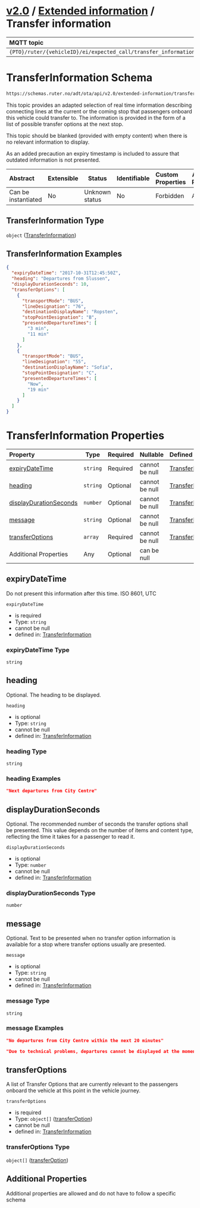 # [v2.0](../../README.md) / [Extended information](README.md) / Transfer information 
 
MQTT topic                                          | Retain   | QoS 
| :------------------------------------------------ | -------- | -------- |
```{PTO}/ruter/{vehicleID}/ei/expected_call/transfer_information```  | ```true``` | ```1```

# TransferInformation Schema

```txt
https://schemas.ruter.no/adt/ota/api/v2.0/extended-information/transfer-information.json
```

This topic provides an adapted selection of real time information describing connecting lines at the current or the coming stop that passengers onboard this vehicle could transfer to. The information is provided in the form of a list of possible transfer options at the next stop.

 This topic should be blanked (provided with empty content) when there is no relevant information to display.

 As an added precaution an expiry timestamp is included to assure that outdated information is not presented.


| Abstract            | Extensible | Status         | Identifiable | Custom Properties | Additional Properties | Access Restrictions | Defined In                                                                                                      |
| :------------------ | ---------- | -------------- | ------------ | :---------------- | --------------------- | ------------------- | --------------------------------------------------------------------------------------------------------------- |
| Can be instantiated | No         | Unknown status | No           | Forbidden         | Allowed               | none                | [transfer-information.json](../../schema/extended-information/transfer-information.json "open original schema") |

## TransferInformation Type

`object` ([TransferInformation](transfer-information.md))

## TransferInformation Examples

```json
{
  "expiryDateTime": "2017-10-31T12:45:50Z",
  "heading": "Departures from Slussen",
  "displayDurationSeconds": 10,
  "transferOptions": [
    {
      "transportMode": "BUS",
      "lineDesignation": "76",
      "destinationDisplayName": "Ropsten",
      "stopPointDesignation": "B",
      "presentedDepartureTimes": [
        "3 min",
        "11 min"
      ]
    },
    {
      "transportMode": "BUS",
      "lineDesignation": "55",
      "destinationDisplayName": "Sofia",
      "stopPointDesignation": "C",
      "presentedDepartureTimes": [
        "Now",
        "19 min"
      ]
    }
  ]
}
```

# TransferInformation Properties

| Property                                          | Type     | Required | Nullable       | Defined by                                                                                                                                                 |
| :------------------------------------------------ | -------- | -------- | -------------- | :--------------------------------------------------------------------------------------------------------------------------------------------------------- |
| [expiryDateTime](#expirydatetime)                 | `string` | Required | cannot be null | [TransferInformation](transfer-information-properties-expirydatetime.md "\#/properties/expiryDateTime#/properties/expiryDateTime")                         |
| [heading](#heading)                               | `string` | Optional | cannot be null | [TransferInformation](transfer-information-properties-heading.md "\#/properties/heading#/properties/heading")                                              |
| [displayDurationSeconds](#displaydurationseconds) | `number` | Optional | cannot be null | [TransferInformation](transfer-information-properties-displaydurationseconds.md "\#/properties/displayDurationSeconds#/properties/displayDurationSeconds") |
| [message](#message)                               | `string` | Optional | cannot be null | [TransferInformation](transfer-information-properties-message.md "\#/properties/message#/properties/message")                                              |
| [transferOptions](#transferoptions)               | `array`  | Required | cannot be null | [TransferInformation](transfer-information-properties-transferoptions.md "\#/properties/transferOptions#/properties/transferOptions")                      |
| Additional Properties                             | Any      | Optional | can be null    |                                                                                                                                                            |

## expiryDateTime

Do not present this information after this time. ISO 8601, UTC


`expiryDateTime`

-   is required
-   Type: `string`
-   cannot be null
-   defined in: [TransferInformation](transfer-information-properties-expirydatetime.md "\#/properties/expiryDateTime#/properties/expiryDateTime")

### expiryDateTime Type

`string`

## heading

Optional. The heading to be displayed.


`heading`

-   is optional
-   Type: `string`
-   cannot be null
-   defined in: [TransferInformation](transfer-information-properties-heading.md "\#/properties/heading#/properties/heading")

### heading Type

`string`

### heading Examples

```json
"Next departures from City Centre"
```

## displayDurationSeconds

Optional. The recommended number of seconds the transfer options shall be presented. This value depends on the number of items and content type, reflecting the time it takes for a passenger to read it.


`displayDurationSeconds`

-   is optional
-   Type: `number`
-   cannot be null
-   defined in: [TransferInformation](transfer-information-properties-displaydurationseconds.md "\#/properties/displayDurationSeconds#/properties/displayDurationSeconds")

### displayDurationSeconds Type

`number`

## message

Optional. Text to be presented when no transfer option information is available for a stop where transfer options usually are presented.


`message`

-   is optional
-   Type: `string`
-   cannot be null
-   defined in: [TransferInformation](transfer-information-properties-message.md "\#/properties/message#/properties/message")

### message Type

`string`

### message Examples

```json
"No departures from City Centre within the next 20 minutes"
```

```json
"Due to technical problems, departures cannot be displayed at the moment."
```

## transferOptions

A list of Transfer Options that are currently relevant to the passengers onboard the vehicle at this point in the vehicle journey.


`transferOptions`

-   is required
-   Type: `object[]` ([transferOption](transfer-information-properties-transferoptions-transferoption.md))
-   cannot be null
-   defined in: [TransferInformation](transfer-information-properties-transferoptions.md "\#/properties/transferOptions#/properties/transferOptions")

### transferOptions Type

`object[]` ([transferOption](transfer-information-properties-transferoptions-transferoption.md))

## Additional Properties

Additional properties are allowed and do not have to follow a specific schema
